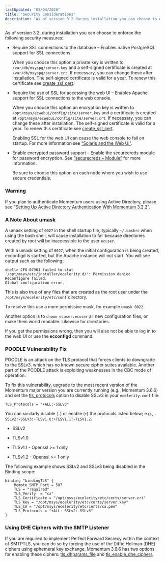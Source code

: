 ```yaml
---
lastUpdated: "03/04/2020"
title: "Security Considerations"
description: "As of version 3 2 during installation you can choose to enforce the following security measures Require SSL connections to the database Enables native Postgre SQL support for SSL connections When you choose this option a private key is written to var db msyspg server key and a self signed..."
---
```


As of version 3.2, during installation you can choose to enforce the following security measures:

*   Require SSL connections to the database – Enables native PostgreSQL support for SSL connections.

    When you choose this option a private key is written to `/var/db/msyspg/server.key` and a self-signed certificate is created at `/var/db/msyspg/server.crt`. If necessary, you can change these after installation. The self-signed certificate is valid for a year. To renew this certificate see [create_ssl_cert](/momentum/3/3-reference/executable-create-ssl-cert).

*   Require the use of SSL for accessing the web UI – Enables Apache support for SSL connections to the web console.

    When you choose this option an encryption key is written to `/opt/msys/ecwebui/config/site/server.key` and a certificate is created at `/opt/msys/ecwebui/config/site/server.crt`. If necessary, you can change these after installation. The self-signed certificate is valid for a year. To renew this certificate see [create_ssl_cert](/momentum/3/3-reference/executable-create-ssl-cert).

    Enabling SSL for the web UI can cause the web console to fail on startup. For more information see [“Solaris and the Web UI”](/momentum/3/3-reference/install-solaris#install.solaris.webui).

*   Enable encrypted password support – Enable the securecreds module for password encryption. See [“securecreds – Module”](/momentum/3/3-reference/3-reference-modules-securecreds) for more information.

    Be sure to choose this option on each node where you wish to use secure credentials.

### Warning

If you plan to authenticate Momentum users using Active Directory, please see [“Setting Up Active Directory Authentication With Momentum 3.2.2”](/momentum/3/3-reference/conf-ldaps).

### <a name="install.security.umask"></a> A Note About umask

A umask setting of `0027` in the shell startup file, typically `~/.bashrc` when using the bash shell, will cause installation to fail because directories created by root will be inaccessible to the user `ecuser`.

With a umask setting of `0027`, when the initial configuration is being created, ecconfigd is started, but the Apache instance will not start. You will see output such as the following:

```
shell> CFG-07961 failed to stat
'/opt/msys/etc/installer/ecelerity.d/': Permission denied
Reconfigure failed.
Global configuration error.
```

This is also true of any files that are created as the root user under the `/opt/msys/ecelerity/etc/conf` directory.

To resolve this use a more permissive mask, for example `umask 0022`.

Another option is to `chown ecuser:ecuser` all new configuration files, or make them world readable. Likewise for directories.

If you get the permissions wrong, then you will also not be able to log in to the web UI or use the **ecconfigd** command.

### <a name="install.poodle.fix"></a> POODLE Vulnerability Fix

POODLE is an attack on the TLS protocol that forces clients to downgrade to the SSLv3, which has no known secure cipher suites available. Another part of the POODLE attack is exploiting weaknesses in the CBC mode of operation.

To fix this vulnerability, upgrade to the most recent version of the Momentum major version you are currently running (e.g., Momentum 3.6.6) and set the [tls_protocols](/momentum/3/3-reference/conf-ref-tls-protocols) option to disable SSLv3 in your `ecelerity.conf` file:

`TLS_Protocols = "+ALL:-SSLv3"`

You can similarly disable (`-`) or enable (`+`) the protocols listed below; e.g., `-SSLv2:-SSLv3:-TLSv1.0:+TLSv1.1:-TLSv1.2`.

*   SSLv2

*   TLSv1.0

*   TLSv1.1 - Openssl >= 1 only

*   TLSv1.2 - Openssl >= 1 only

The following example shows SSLv2 and SSLv3 being disabled in the Binding scope:

```
binding "bindingTLS" {
    Remote_SMTP_Port = 587
    TLS = "required"
    TLS_Verify  = "ca"
    TLS_Certificate = "/opt/msys/ecelerity/etc/certs/server.crt"
    TLS_Key = "/opt/msys/ecelerity/etc/certs/server.key"
    TLS_CA = "/opt/msys/ecelerity/etc/certs/ca.pem"
    TLS_Protocols = "+ALL:-SSLv2:-SSLv3"
}
```

### <a name="install.dhe.ciphers"></a> Using DHE Ciphers with the SMTP Listener

If you are required to implement Perfect Forward Secrecy within the context of SMTPTLS, you can do so by forcing the use of the Diffie Hellman (DHE) ciphers using ephemeral key exchange. Momentum 3.6.6 has two options for enabling these ciphers: [tls_dhparams_file](/momentum/3/3-reference/3-reference-conf-ref-tls-dhparams-file) and [tls_enable_dhe_ciphers](/momentum/3/3-reference/3-reference-conf-ref-tls-enable-dhe-ciphers).